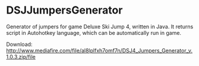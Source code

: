 # DSJJumpersGenerator
Generator of jumpers for game Deluxe Ski Jump 4, written in Java. It returns script in Autohotkey language, which can be automatically run in game.

Download: http://www.mediafire.com/file/al8lplfxh7omf7n/DSJ4_Jumpers_Generator_v.1.0.3.zip/file

